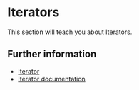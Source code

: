 # Iterators

This section will teach you about Iterators.

## Further information

- [Iterator](https://rust-book.cs.brown.edu/ch13-02-iterators.html)
- [Iterator documentation](https://doc.rust-lang.org/stable/std/iter/)

